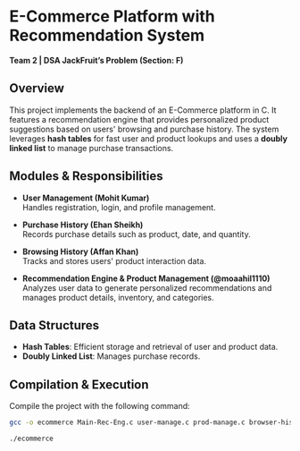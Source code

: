 # E-Commerce Platform with Recommendation System

**Team 2 | DSA JackFruit’s Problem (Section: F)**

## Overview

This project implements the backend of an E-Commerce platform in C. It features a recommendation engine that provides personalized product suggestions based on users' browsing and purchase history. The system leverages **hash tables** for fast user and product lookups and uses a **doubly linked list** to manage purchase transactions.

## Modules & Responsibilities

- **User Management (Mohit Kumar)**  
  Handles registration, login, and profile management.
  
- **Purchase History (Ehan Sheikh)**  
  Records purchase details such as product, date, and quantity.
  
- **Browsing History (Affan Khan)**  
  Tracks and stores users' product interaction data.
  
- **Recommendation Engine & Product Management (@moaahil1110)**  
  Analyzes user data to generate personalized recommendations and manages product details, inventory, and categories.

## Data Structures

- **Hash Tables**: Efficient storage and retrieval of user and product data.
- **Doubly Linked List**: Manages purchase records.

## Compilation & Execution

Compile the project with the following command:

```sh
gcc -o ecommerce Main-Rec-Eng.c user-manage.c prod-manage.c browser-history.c Purchase-History.c -lm
```
```sh
./ecommerce
```
